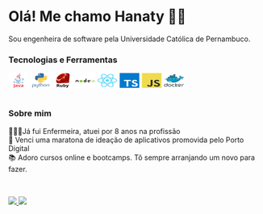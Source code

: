 # Olá! Me chamo Hanaty 👋🏾
Sou engenheira de software pela Universidade Católica de Pernambuco.
</br>


### Tecnologias e Ferramentas
<div style="display: inline_block">
  <img align="center" alt="JsIcon" height="30" width="40" src="https://github.com/devicons/devicon/blob/master/icons/java/java-original-wordmark.svg">
  <img align="center" alt="JsIcon" height="30" width="40" src="https://github.com/devicons/devicon/blob/master/icons/python/python-original-wordmark.svg">
  <img align="center" alt="JsIcon" height="30" width="40" src="https://github.com/devicons/devicon/blob/master/icons/ruby/ruby-original-wordmark.svg">
  <img align="center" alt="JsIcon" height="30" width="40" src="https://github.com/devicons/devicon/blob/master/icons/nodejs/nodejs-original-wordmark.svg">
  <img align="center" alt="JsIcon" height="30" width="40" src="https://github.com/devicons/devicon/blob/master/icons/react/react-original.svg">
  <img align="center" alt="JsIcon" height="30" width="40" src="https://github.com/devicons/devicon/blob/master/icons/typescript/typescript-original.svg">
  <img align="center" alt="JsIcon" height="30" width="40" src="https://github.com/devicons/devicon/blob/master/icons/javascript/javascript-original.svg">
  <img align="center" alt="JsIcon" height="30" width="40" src="https://github.com/devicons/devicon/blob/master/icons/docker/docker-original-wordmark.svg">
</div>
</br>

### Sobre mim
👩🏽‍⚕️Já fui Enfermeira, atuei por 8 anos na profissão </br>
🥇 Venci uma maratona de ideação de aplicativos promovida pelo Porto Digital </br>
📚 Adoro cursos online e bootcamps. Tô sempre arranjando um novo para fazer. <br/> <br/>

##
<div>
  <a href="https://github.com/hannatty">
  <img height="180em" src="https://github-readme-stats.vercel.app/api/top-langs/?username=hannatty&layout=compact&langs_count=7&theme=dracula"/>    
  <img height="180em" src="https://github-readme-stats.vercel.app/api?username=hannatty&show_icons=true&theme=dracula&include_all_commits=true&count_private=true"/>
</div>






